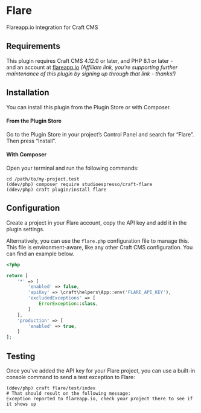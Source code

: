 # Flare

Flareapp.io integration for Craft CMS

## Requirements

This plugin requires Craft CMS 4.12.0 or later, and PHP 8.1 or later - <br>and an account at [flareapp.io](https://flareapp.io/?via=studioespresso) *(Affiliate link, you're supporting further maintenance of this plugin by signing up through that link - thanks!)*

## Installation

You can install this plugin from the Plugin Store or with Composer.

#### From the Plugin Store

Go to the Plugin Store in your project’s Control Panel and search for “Flare”. Then press “Install”.

#### With Composer

Open your terminal and run the following commands:

```shell
cd /path/to/my-project.test
(ddev/php) composer require studioespresso/craft-flare
(ddev/php) craft plugin/install flare
```

## Configuration
Create a project in your Flare account, copy the API key and add it in the plugin settings.

Alternatively, you can use the ``flare.php`` configuration file to manage this. This file is environment-aware, like any other Craft CMS configuration. You can find an example below.

````php
<?php

return [
    '*' => [
        'enabled' => false,
        'apiKey' => \craft\helpers\App::env('FLARE_API_KEY'),
        'excludedExceptions' => [
            ErrorException::class,
        ]
    ],
    'production' => [
        'enabled' => true,
    ]
];
````

## Testing
Once you've added the API key for your Flare project, you can use a built-in console command to send a test exception to Flare:

````shell
(ddev/php) craft flare/test/index
# That should result on the following message:
Exception reported to flareapp.io, check your project there to see if it shows up
````
